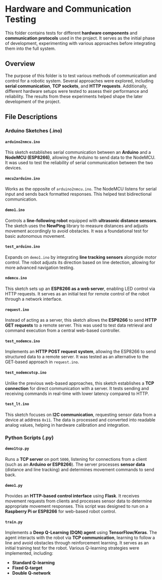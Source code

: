 # Hardware and Communication Testing

This folder contains tests for different **hardware components** and **communication protocols** used in the project. It serves as the initial phase of development, experimenting with various approaches before integrating them into the full system.

## Overview

The purpose of this folder is to test various methods of communication and control for a robotic system. Several approaches were explored, including **serial communication**, **TCP sockets**, and **HTTP requests**. Additionally, different hardware setups were tested to assess their performance and reliability. The results from these experiments helped shape the later development of the project.

## File Descriptions

### Arduino Sketches (.ino)

#### `arduino2nmcu.ino`
This sketch establishes serial communication between an **Arduino** and a **NodeMCU (ESP8266)**, allowing the Arduino to send data to the NodeMCU. It was used to test the reliability of serial communication between the two devices.

#### `nmcu2arduino.ino`
Works as the opposite of `arduino2nmcu.ino`. The NodeMCU listens for serial input and sends back formatted responses. This helped test bidirectional communication.

#### `demo1.ino`
Controls a **line-following robot** equipped with **ultrasonic distance sensors**. The sketch uses the **NewPing** library to measure distances and adjusts movement accordingly to avoid obstacles. It was a foundational test for basic autonomous movement.

#### `test_arduino.ino`
Expands on `demo1.ino` by integrating **line tracking sensors** alongside motor control. The robot adjusts its direction based on line detection, allowing for more advanced navigation testing.

#### `ndemcu.ino`
This sketch sets up an **ESP8266 as a web server**, enabling LED control via HTTP requests. It serves as an initial test for remote control of the robot through a network interface.

#### `request.ino`
Instead of acting as a server, this sketch allows the **ESP8266** to send **HTTP GET requests** to a remote server. This was used to test data retrieval and command execution from a central web-based controller.

#### `test_nodemcu.ino`
Implements an **HTTP POST request system**, allowing the ESP8266 to send structured data to a remote server. It was tested as an alternative to the GET-based approach in `request.ino`.

#### `test_nodemcutcp.ino`
Unlike the previous web-based approaches, this sketch establishes a **TCP connection** for direct communication with a server. It tests sending and receiving commands in real-time with lower latency compared to HTTP.

#### `test_lt.ino`
This sketch focuses on **I2C communication**, requesting sensor data from a device at address `0x11`. The data is processed and converted into readable analog values, helping in hardware calibration and integration.

### Python Scripts (.py)

#### `demo1tcp.py`
Runs a **TCP server** on port `5000`, listening for connections from a client (such as an **Arduino or ESP8266**). The server processes **sensor data** (distance and line tracking) and determines movement commands to send back.

#### `demo1.py`
Provides an **HTTP-based control interface** using **Flask**. It receives movement requests from clients and processes sensor data to determine appropriate movement responses. This script was designed to run on a **Raspberry Pi or ESP8266** for web-based robot control.

#### `train.py`
Implements a **Deep Q-Learning (DQN) agent** using **TensorFlow/Keras**. The agent interacts with the robot via **TCP communication**, learning to follow a line and avoid obstacles through reinforcement learning. It serves as an initial training test for the robot. Various Q-learning strategies were implemented, including:
- **Standard Q-learning**
- **Fixed Q-target**
- **Double Q-network**

